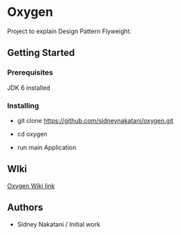 # Oxygen
Project to explain Design Pattern Flyweight.

## Getting Started

### Prerequisites

JDK 6 installed

### Installing

* git clone https://github.com/sidneynakatani/oxygen.git

* cd oxygen

* run main Application

## WIki

[Oxygen Wiki link](https://github.com/sidneynakatani/oxygen/wiki)

## Authors

- Sidney Nakatani / Initial work
